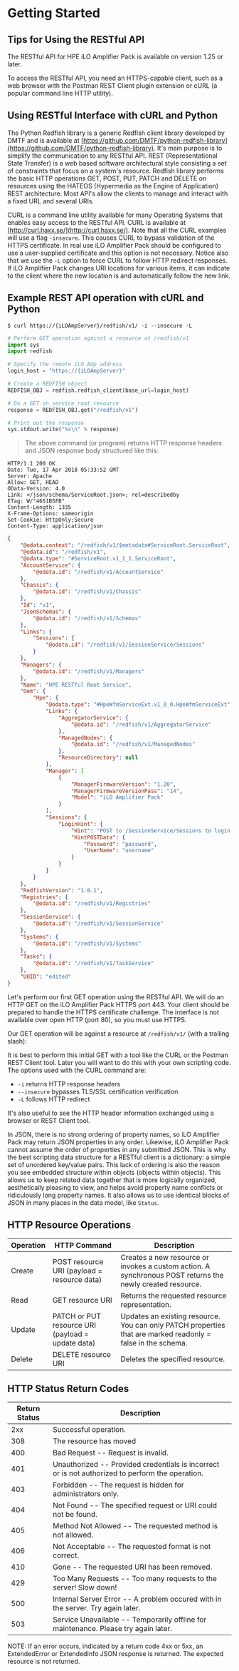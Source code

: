 # Getting Started

## Tips for Using the RESTful API

The RESTful API for HPE iLO Amplifier Pack is available on version 1.25 or later.

To access the RESTful API, you need an HTTPS-capable client, such as a web browser with the Postman REST Client plugin extension or cURL (a popular command line HTTP utility).

## Using RESTful Interface with cURL and Python

The Python Redfish library is a generic Redfish client library developed by DMTF and is available at [https://github.com/DMTF/python-redfish-library](https://github.com/DMTF/python-redfish-library). It's main purpose is to simplify the communication to any RESTful API. REST (Representational State Transfer) is a web based software architectural style consisting a set of constraints that focus on a system's resource. Redfish library performs the basic HTTP operations GET, POST, PUT, PATCH and DELETE on resources using the HATEOS (Hypermedia as the Engine of Application) REST architecture. Most API's allow the clients to manage and interact with a fixed URL and several URIs.

CURL is a command line utility available for many Operating Systems that enables easy access to the RESTful API. CURL is available at [http://curl.haxx.se/](http://curl.haxx.se/). Note that all the CURL examples will use a flag `-insecure`. This causes CURL to bypass validation of the HTTPS certificate. In real use iLO Amplifier Pack should be configured to use a user-supplied certificate and this option is not necessary. Notice also that we use the `-L` option to force CURL to follow HTTP redirect responses. If iLO Amplifier Pack changes URI locations for various items, it can indicate to the client where the new location is and automatically follow the new link.

## Example REST API operation with cURL and Python

```shell
$ curl https://{iLOAmpServer}/redfish/v1/ -i --insecure -L
```
```python
# Perform GET operation against a resource at /redfish/v1
import sys
import redfish

# Specify the remote iLO Amp address
login_host = "https://{iLOAmpServer}"

# Create a REDFISH object
REDFISH_OBJ = redfish.redfish_client(base_url=login_host)

# Do a GET on service root resource
response = REDFISH_OBJ.get("/redfish/v1")

# Print out the response
sys.stdout.write("%s\n" % response)
```
> The above command (or program) returns HTTP response headers and JSON response body structured like this:

```http
HTTP/1.1 200 OK
Date: Tue, 17 Apr 2018 05:33:52 GMT
Server: Apache
Allow: GET, HEAD
OData-Version: 4.0
Link: </json/schema/ServiceRoot.json>; rel=describedby
ETag: W/"4651B5FB"
Content-Length: 1335
X-Frame-Options: sameorigin
Set-Cookie: HttpOnly;Secure
Content-Type: application/json
```
```json
{
    "@odata.context": "/redfish/v1/$metadata#ServiceRoot.ServiceRoot",
    "@odata.id": "/redfish/v1",
    "@odata.type": "#ServiceRoot.v1_1_1.ServiceRoot",
    "AccountService": {
        "@odata.id": "/redfish/v1/AccountService"
    },
    "Chassis": {
        "@odata.id": "/redfish/v1/Chassis"
    },
    "Id": "v1",
    "JsonSchemas": {
        "@odata.id": "/redfish/v1/Schemas"
    },
    "Links": {
        "Sessions": {
            "@odata.id": "/redfish/v1/SessionService/Sessions"
        }
    },
    "Managers": {
        "@odata.id": "/redfish/v1/Managers"
    },
    "Name": "HPE RESTful Root Service",
    "Oem": {
        "Hpe": {
            "@odata.type": "#HpeWfmServiceExt.v1_0_0.HpeWfmServiceExt",
            "Links": {
                "AggregatorService": {
                    "@odata.id": "/redfish/v1/AggregatorService"
                },
                "ManagedNodes": {
                    "@odata.id": "/redfish/v1/ManagedNodes"
                },
                "ResourceDirectory": null
            },
            "Manager": [
                {
                    "ManagerFirmwareVersion": "1.20",
                    "ManagerFirmwareVersionPass": "14",
                    "Model": "iLO Amplifier Pack"
                }
            ],
            "Sessions": {
                "LoginHint": {
                    "Hint": "POST to /SessionService/Sessions to login using the following JSON object:",
                    "HintPOSTData": {
                        "Password": "password",
                        "UserName": "username"
                    }
                }
            }
        }
    },
    "RedfishVersion": "1.0.1",
    "Registries": {
        "@odata.id": "/redfish/v1/Registries"
    },
    "SessionService": {
        "@odata.id": "/redfish/v1/SessionService"
    },
    "Systems": {
        "@odata.id": "/redfish/v1/Systems"
    },
    "Tasks": {
        "@odata.id": "/redfish/v1/TaskService"
    },
    "UUID": "edited"
}
```

Let's perform our first GET operation using the RESTful API. We will do an HTTP GET on the iLO Amplifier Pack HTTPS port 443. Your client should be prepared to handle the HTTPS certificate challenge. The interface is not available over open HTTP (port 80), so you must use HTTPS.

Our GET operation will be against a resource at `/redfish/v1/` (with a trailing slash):

It is best to perform this initial GET with a tool like the CURL or the Postman REST Client tool. Later you will want to do this with your own scripting code. The options used with the CURL command are:

* `-i` returns HTTP response headers
* `--insecure` bypasses TLS/SSL certification verification
* `-L` follows HTTP redirect

It's also useful to see the HTTP header information exchanged using a browser or REST Client tool. 

In JSON, there is no strong ordering of property names, so iLO Amplifier Pack may return JSON properties in any order. Likewise, iLO Amplifier Pack cannot assume the order of properties in any submitted JSON. This is why the best scripting data structure for a RESTful client is a dictionary: a simple set of unordered key/value pairs. This lack of ordering is also the reason you see embedded structure within objects (objects within objects). This allows us to keep related data together that is more logically organized, aesthetically pleasing to view, and helps avoid property name conflicts or ridiculously long property names. It also allows us to use identical blocks of JSON in many places in the data model, like `Status`.

## HTTP Resource Operations

Operation | HTTP Command | Description
-------------- | -------------- | --------------
Create | POST resource URI (payload = resource data) | Creates a new resource or invokes a custom action. A synchronous POST returns the newly created resource.
Read | GET resource URI | Returns the requested resource representation.
Update | PATCH or PUT resource URI (payload = update data) | Updates an existing resource. You can only PATCH properties that are marked readonly = false in the schema.
Delete | DELETE resource URI | Deletes the specified resource.

## HTTP Status Return Codes

Return Status | Description
-------------- | --------------
2xx | Successful operation.
308 | The resource has moved
400 | Bad Request -- Request is invalid.
401 | Unauthorized -- Provided credentials is incorrect or is not authorized to perform the operation.
403 | Forbidden -- The request is hidden for administrators only.
404 | Not Found -- The specified request or URI could not be found.
405 | Method Not Allowed -- The requested method is not allowed.
406 | Not Acceptable -- The requested format is not correct.
410 | Gone -- The requested URI has been removed.
429 | Too Many Requests -- Too many requests to the server! Slow down!
500 | Internal Server Error -- A problem occured with in the server. Try again later.
503 | Service Unavailable -- Temporarily offline for maintenance. Please try again later.

<aside class="notice">
NOTE:	If an error occurs, indicated by a return code 4xx or 5xx, an ExtendedError or ExtendedInfo JSON response is returned. The expected resource is not returned.
</aside>


